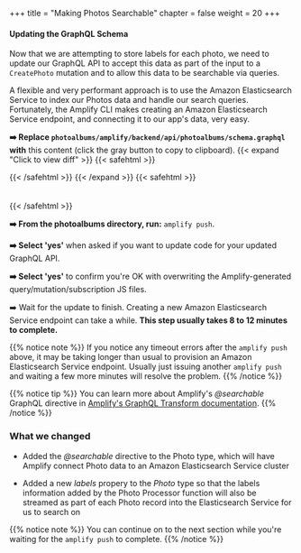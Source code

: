 +++
title = "Making Photos Searchable"
chapter = false
weight = 20
+++

#### Updating the GraphQL Schema

Now that we are attempting to store labels for each photo, we need to update our GraphQL API to accept this data as part of the input to a `CreatePhoto` mutation and to allow this data to be searchable via queries.

A flexible and very performant approach is to use the Amazon Elasticsearch Service to index our Photos data and handle our search queries. Fortunately, the Amplify CLI makes creating an Amazon Elasticsearch Service endpoint, and connecting it to our app's data, very easy.


**➡️ Replace `photoalbums/amplify/backend/api/photoalbums/schema.graphql` with** <span class="clipBtn clipboard" data-clipboard-target="#id1957013992344ecb1f1a16456fe6a062fce6bc73photoalbumsamplifybackendapiphotoalbumsschemagraphql">this content</span> (click the gray button to copy to clipboard). 
{{< expand "Click to view diff" >}} {{< safehtml >}}
<div id="diff-id1957013992344ecb1f1a16456fe6a062fce6bc73photoalbumsamplifybackendapiphotoalbumsschemagraphql"></div> <script type="text/template" data-diff-for="diff-id1957013992344ecb1f1a16456fe6a062fce6bc73photoalbumsamplifybackendapiphotoalbumsschemagraphql">commit 1957013992344ecb1f1a16456fe6a062fce6bc73
Author: Gabe Hollombe <gabe@avantbard.com>
Date:   Fri Feb 7 18:28:08 2020 +0800

    update graphql schema for search and frontend

diff --git a/photoalbums/amplify/backend/api/photoalbums/schema.graphql b/photoalbums/amplify/backend/api/photoalbums/schema.graphql
index 75194c1..aa58931 100644
--- a/photoalbums/amplify/backend/api/photoalbums/schema.graphql
+++ b/photoalbums/amplify/backend/api/photoalbums/schema.graphql
@@ -15,13 +15,15 @@ type Photo
 @auth(rules: [
   {allow: owner},
   {allow: private, provider: iam}
-]) {
+])
+@searchable {
     id: ID!
     albumId: ID!
     album: Album @connection(fields: ["albumId"])
     bucket: String!
     fullsize: PhotoS3Info!
     thumbnail: PhotoS3Info!
+    labels: [String]
 }
 
 type PhotoS3Info {
@@ -37,6 +39,7 @@ input CreatePhotoInput {
 	bucket: String!
 	fullsize: PhotoS3InfoInput!
 	thumbnail: PhotoS3InfoInput!
+  labels: [String]
 }
 
 input PhotoS3InfoInput {
</script>
{{< /safehtml >}} {{< /expand >}}
{{< safehtml >}}
<textarea id="id1957013992344ecb1f1a16456fe6a062fce6bc73photoalbumsamplifybackendapiphotoalbumsschemagraphql" style="position: relative; left: -1000px; width: 1px; height: 1px;">type Album 
@model 
@auth(rules: [
  {allow: owner},
  {allow: private, provider: iam}
]) {
    id: ID!
    name: String!
    photos: [Photo] @connection(keyName: "byAlbum", fields: ["id"])
}

type Photo 
@model 
@key(name: "byAlbum", fields: ["albumId"], queryField: "listPhotosByAlbum")
@auth(rules: [
  {allow: owner},
  {allow: private, provider: iam}
])
@searchable {
    id: ID!
    albumId: ID!
    album: Album @connection(fields: ["albumId"])
    bucket: String!
    fullsize: PhotoS3Info!
    thumbnail: PhotoS3Info!
    labels: [String]
}

type PhotoS3Info {
    key: String!
    width: Int!
    height: Int!
}

input CreatePhotoInput {
	id: ID
    owner: String
	albumId: ID!
	bucket: String!
	fullsize: PhotoS3InfoInput!
	thumbnail: PhotoS3InfoInput!
  labels: [String]
}

input PhotoS3InfoInput {
	key: String!
	width: Int!
	height: Int!
}

</textarea>
{{< /safehtml >}}

**➡️ From the photoalbums directory, run:** `amplify push`.

**➡️ Select 'yes'** when asked if you want to update code for your updated GraphQL API.

**➡️ Select 'yes'** to confirm you're OK with overwriting the Amplify-generated query/mutation/subscription JS files.

➡️ Wait for the update to finish. Creating a new Amazon Elasticsearch Service endpoint can take a while. **This step usually takes 8 to 12 minutes to complete.**

{{% notice note %}}
If you notice any timeout errors after the `amplify push` above, it may be taking longer than usual to provision an Amazon Elasticsearch Service endpoint. Usually just issuing another `amplify push` and waiting a few more minutes will resolve the problem.
{{% /notice %}}

{{% notice tip %}}
You can learn more about Amplify's *@searchable* GraphQL directive in [Amplify's GraphQL Transform documentation](https://aws-amplify.github.io/docs/cli/graphql?sdk=js).
{{% /notice %}}

### What we changed
- Added the *@searchable* directive to the Photo type, which will have Amplify connect Photo data to an Amazon Elasticsearch Service cluster

- Added a new *labels* propery to the *Photo* type so that the labels information added by the Photo Processor function will also be streamed as part of each Photo record into the Elasticsearch Service for us to search on


{{% notice note %}}
You can continue on to the next section while you're waiting for the `amplify push` to complete. 
{{% /notice %}}